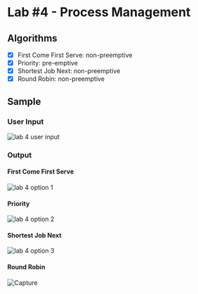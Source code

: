# Lab #4 - Process Management

## Algorithms
- [x] First Come First Serve: non-preemptive
- [x] Priority: pre-emptive
- [x] Shortest Job Next: non-preemptive
- [x] Round Robin: non-preemptive

## Sample

### User Input

![lab 4 user input](https://github.com/KdRome/csc305_lab4/assets/119768219/13347c51-8881-44a0-80fd-f3589db9a60d)

### Output

#### First Come First Serve

![lab 4 option 1](https://github.com/KdRome/csc305_lab4/assets/119768219/829b1d80-cfe0-47d7-b7a5-f54c63d7eab0)

#### Priority

![lab 4 option 2](https://github.com/KdRome/csc305_lab4/assets/119768219/c93307f8-d566-48fe-86b1-0ecc3c0ffe1d)

#### Shortest Job Next

![lab 4 option 3](https://github.com/KdRome/csc305_lab4/assets/119768219/af626d18-3b9b-45b5-a102-ff6097330b2c)

#### Round Robin

![Capture](https://github.com/KdRome/csc305_lab4/assets/119768219/8c93653a-318e-4219-8b88-d0fe2978a223)
